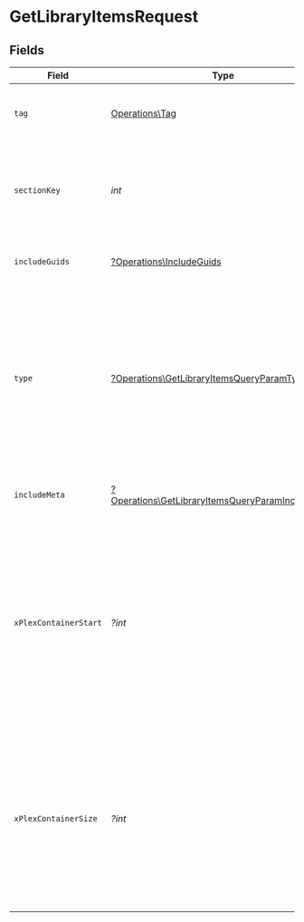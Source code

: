# GetLibraryItemsRequest


## Fields

| Field                                                                                                                                                                                     | Type                                                                                                                                                                                      | Required                                                                                                                                                                                  | Description                                                                                                                                                                               | Example                                                                                                                                                                                   |
| ----------------------------------------------------------------------------------------------------------------------------------------------------------------------------------------- | ----------------------------------------------------------------------------------------------------------------------------------------------------------------------------------------- | ----------------------------------------------------------------------------------------------------------------------------------------------------------------------------------------- | ----------------------------------------------------------------------------------------------------------------------------------------------------------------------------------------- | ----------------------------------------------------------------------------------------------------------------------------------------------------------------------------------------- |
| `tag`                                                                                                                                                                                     | [Operations\Tag](../../Models/Operations/Tag.md)                                                                                                                                          | :heavy_check_mark:                                                                                                                                                                        | A key representing a specific tag within the section.                                                                                                                                     |                                                                                                                                                                                           |
| `sectionKey`                                                                                                                                                                              | *int*                                                                                                                                                                                     | :heavy_check_mark:                                                                                                                                                                        | The unique key of the Plex library. <br/>Note: This is unique in the context of the Plex server.<br/>                                                                                     | 9518                                                                                                                                                                                      |
| `includeGuids`                                                                                                                                                                            | [?Operations\IncludeGuids](../../Models/Operations/IncludeGuids.md)                                                                                                                       | :heavy_minus_sign:                                                                                                                                                                        | Adds the Guids object to the response<br/>                                                                                                                                                | 1                                                                                                                                                                                         |
| `type`                                                                                                                                                                                    | [?Operations\GetLibraryItemsQueryParamType](../../Models/Operations/GetLibraryItemsQueryParamType.md)                                                                                     | :heavy_minus_sign:                                                                                                                                                                        | The type of media to retrieve.<br/>1 = movie<br/>2 = show<br/>3 = season<br/>4 = episode<br/>E.g. A movie library will not return anything with type 3 as there are no seasons for movie libraries<br/> | 2                                                                                                                                                                                         |
| `includeMeta`                                                                                                                                                                             | [?Operations\GetLibraryItemsQueryParamIncludeMeta](../../Models/Operations/GetLibraryItemsQueryParamIncludeMeta.md)                                                                       | :heavy_minus_sign:                                                                                                                                                                        | Adds the Meta object to the response<br/>                                                                                                                                                 | 1                                                                                                                                                                                         |
| `xPlexContainerStart`                                                                                                                                                                     | *?int*                                                                                                                                                                                    | :heavy_minus_sign:                                                                                                                                                                        | The index of the first item to return. If not specified, the first item will be returned.<br/>If the number of items exceeds the limit, the response will be paginated.<br/>By default this is 0<br/> | 0                                                                                                                                                                                         |
| `xPlexContainerSize`                                                                                                                                                                      | *?int*                                                                                                                                                                                    | :heavy_minus_sign:                                                                                                                                                                        | The number of items to return. If not specified, all items will be returned.<br/>If the number of items exceeds the limit, the response will be paginated.<br/>By default this is 50<br/> | 50                                                                                                                                                                                        |